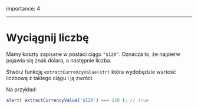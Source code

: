 importance: 4

---

# Wyciągnij liczbę

Mamy koszty zapisane w postaci ciągu `"$120"`. Oznacza to, że najpierw pojawia się znak dolara, a następnie liczba.

Stwórz funkcję `extractCurrencyValue(str)` która wydobędzie wartość liczbową z takiego ciągu i ją zwróci. 

Na przykład:

```js
alert( extractCurrencyValue('$120') === 120 ); // true
```


